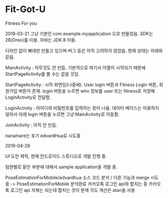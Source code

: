 # Fit-Got-U
Fitness For you

2019-03-21
그냥 기본인 com.example.myapplication 으로 만들었음.
SDK는 26(Oreo)를 이용.
자바는 JDK 8 이용.

디자인 없이 뼈대만 만들고 있으며 버그 등은 아직 고려하지 않았음.
현재 상태는 아래와 같음.

MainActivity : 아무것도 안 만듬. 기본적으로 여기서 어플이 시작되기 때문에 StartPageActivity를 볼 수는 없을 것임.

StartPageActivity : 시작 화면임(나중에). User login 버튼과 Fitness Login 버튼, 회원가입 버튼이 존재. login 버튼을 누르면 who 정보를 user 또는 fitness로 저장해 LoginActivity로 전달함.

LoginActivity : 아이디와 비밀번호를 입력하는 창이 나옴. 데이터 베이스는 이용하지 않아서 아래 login 버튼을 누르면 그냥 MainActivity로 이동함.

JoinActivity : 아직 안 만듬.

nanamare는 포기 edvardHua로 시도중

2019-04-29

UI 도안 제작, 현재 안드로이드 스튜디오로 개발 진행 중.

팀원별로 맡은 부분에 대해서 sample application을 개발 중.

PoseEstimationForMobile/edvardhua 소스 코드 분석 / 다른 기능과 merge 시도 중
-> PoseEstimationForMobile 분석완료 카카오톡 로그인 api와 합치는 중 카카오톡 로그인 api 자체는 되는데 합치는 것이 문제
각도 계산은 atan을 사용 
